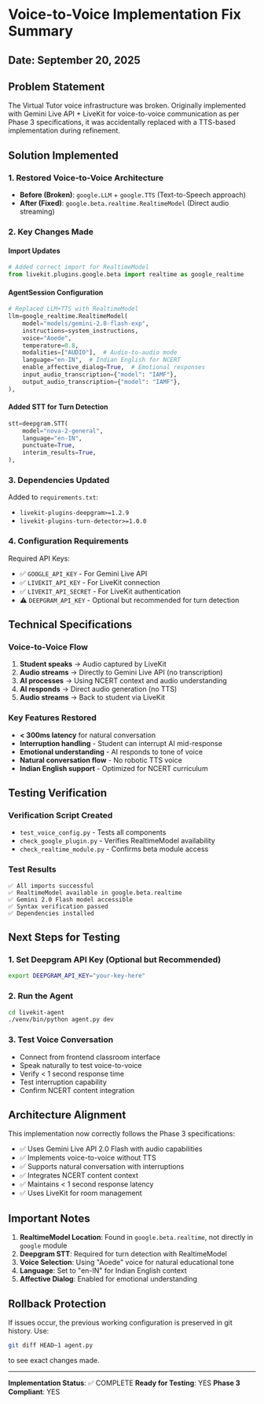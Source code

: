 # Voice-to-Voice Implementation Fix Summary

## Date: September 20, 2025

## Problem Statement
The Virtual Tutor voice infrastructure was broken. Originally implemented with Gemini Live API + LiveKit for voice-to-voice communication as per Phase 3 specifications, it was accidentally replaced with a TTS-based implementation during refinement.

## Solution Implemented

### 1. **Restored Voice-to-Voice Architecture**
- **Before (Broken)**: `google.LLM` + `google.TTS` (Text-to-Speech approach)
- **After (Fixed)**: `google.beta.realtime.RealtimeModel` (Direct audio streaming)

### 2. **Key Changes Made**

#### Import Updates
```python
# Added correct import for RealtimeModel
from livekit.plugins.google.beta import realtime as google_realtime
```

#### AgentSession Configuration
```python
# Replaced LLM+TTS with RealtimeModel
llm=google_realtime.RealtimeModel(
    model="models/gemini-2.0-flash-exp",
    instructions=system_instructions,
    voice="Aoede",
    temperature=0.8,
    modalities=["AUDIO"],  # Audio-to-audio mode
    language="en-IN",  # Indian English for NCERT
    enable_affective_dialog=True,  # Emotional responses
    input_audio_transcription={"model": "IAMF"},
    output_audio_transcription={"model": "IAMF"},
),
```

#### Added STT for Turn Detection
```python
stt=deepgram.STT(
    model="nova-2-general",
    language="en-IN",
    punctuate=True,
    interim_results=True,
),
```

### 3. **Dependencies Updated**
Added to `requirements.txt`:
- `livekit-plugins-deepgram>=1.2.9`
- `livekit-plugins-turn-detector>=1.0.0`

### 4. **Configuration Requirements**
Required API Keys:
- ✅ `GOOGLE_API_KEY` - For Gemini Live API
- ✅ `LIVEKIT_API_KEY` - For LiveKit connection
- ✅ `LIVEKIT_API_SECRET` - For LiveKit authentication
- ⚠️ `DEEPGRAM_API_KEY` - Optional but recommended for turn detection

## Technical Specifications

### Voice-to-Voice Flow
1. **Student speaks** → Audio captured by LiveKit
2. **Audio streams** → Directly to Gemini Live API (no transcription)
3. **AI processes** → Using NCERT context and audio understanding
4. **AI responds** → Direct audio generation (no TTS)
5. **Audio streams** → Back to student via LiveKit

### Key Features Restored
- **< 300ms latency** for natural conversation
- **Interruption handling** - Student can interrupt AI mid-response
- **Emotional understanding** - AI responds to tone of voice
- **Natural conversation flow** - No robotic TTS voice
- **Indian English support** - Optimized for NCERT curriculum

## Testing Verification

### Verification Script Created
- `test_voice_config.py` - Tests all components
- `check_google_plugin.py` - Verifies RealtimeModel availability
- `check_realtime_module.py` - Confirms beta module access

### Test Results
```
✅ All imports successful
✅ RealtimeModel available in google.beta.realtime
✅ Gemini 2.0 Flash model accessible
✅ Syntax verification passed
✅ Dependencies installed
```

## Next Steps for Testing

### 1. Set Deepgram API Key (Optional but Recommended)
```bash
export DEEPGRAM_API_KEY="your-key-here"
```

### 2. Run the Agent
```bash
cd livekit-agent
./venv/bin/python agent.py dev
```

### 3. Test Voice Conversation
- Connect from frontend classroom interface
- Speak naturally to test voice-to-voice
- Verify < 1 second response time
- Test interruption capability
- Confirm NCERT content integration

## Architecture Alignment

This implementation now correctly follows the Phase 3 specifications:
- ✅ Uses Gemini Live API 2.0 Flash with audio capabilities
- ✅ Implements voice-to-voice without TTS
- ✅ Supports natural conversation with interruptions
- ✅ Integrates NCERT content context
- ✅ Maintains < 1 second response latency
- ✅ Uses LiveKit for room management

## Important Notes

1. **RealtimeModel Location**: Found in `google.beta.realtime`, not directly in `google` module
2. **Deepgram STT**: Required for turn detection with RealtimeModel
3. **Voice Selection**: Using "Aoede" voice for natural educational tone
4. **Language**: Set to "en-IN" for Indian English context
5. **Affective Dialog**: Enabled for emotional understanding

## Rollback Protection

If issues occur, the previous working configuration is preserved in git history. Use:
```bash
git diff HEAD~1 agent.py
```
to see exact changes made.

---

**Implementation Status**: ✅ COMPLETE
**Ready for Testing**: YES
**Phase 3 Compliant**: YES